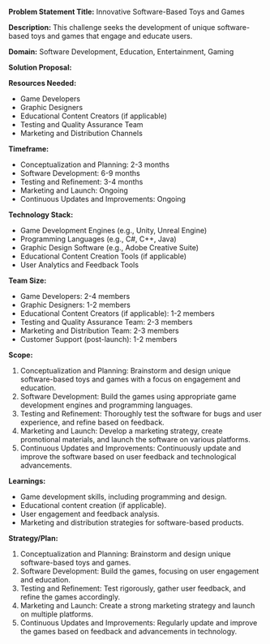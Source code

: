 **Problem Statement Title:** Innovative Software-Based Toys and Games

**Description:** This challenge seeks the development of unique software-based toys and games that engage and educate users.

**Domain:** Software Development, Education, Entertainment, Gaming

**Solution Proposal:**

**Resources Needed:**
- Game Developers
- Graphic Designers
- Educational Content Creators (if applicable)
- Testing and Quality Assurance Team
- Marketing and Distribution Channels

**Timeframe:**
- Conceptualization and Planning: 2-3 months
- Software Development: 6-9 months
- Testing and Refinement: 3-4 months
- Marketing and Launch: Ongoing
- Continuous Updates and Improvements: Ongoing

**Technology Stack:**
- Game Development Engines (e.g., Unity, Unreal Engine)
- Programming Languages (e.g., C#, C++, Java)
- Graphic Design Software (e.g., Adobe Creative Suite)
- Educational Content Creation Tools (if applicable)
- User Analytics and Feedback Tools

**Team Size:**
- Game Developers: 2-4 members
- Graphic Designers: 1-2 members
- Educational Content Creators (if applicable): 1-2 members
- Testing and Quality Assurance Team: 2-3 members
- Marketing and Distribution Team: 2-3 members
- Customer Support (post-launch): 1-2 members

**Scope:**
1. Conceptualization and Planning: Brainstorm and design unique software-based toys and games with a focus on engagement and education.
2. Software Development: Build the games using appropriate game development engines and programming languages.
3. Testing and Refinement: Thoroughly test the software for bugs and user experience, and refine based on feedback.
4. Marketing and Launch: Develop a marketing strategy, create promotional materials, and launch the software on various platforms.
5. Continuous Updates and Improvements: Continuously update and improve the software based on user feedback and technological advancements.

**Learnings:**
- Game development skills, including programming and design.
- Educational content creation (if applicable).
- User engagement and feedback analysis.
- Marketing and distribution strategies for software-based products.

**Strategy/Plan:**
1. Conceptualization and Planning: Brainstorm and design unique software-based toys and games.
2. Software Development: Build the games, focusing on user engagement and education.
3. Testing and Refinement: Test rigorously, gather user feedback, and refine the games accordingly.
4. Marketing and Launch: Create a strong marketing strategy and launch on multiple platforms.
5. Continuous Updates and Improvements: Regularly update and improve the games based on feedback and advancements in technology.
